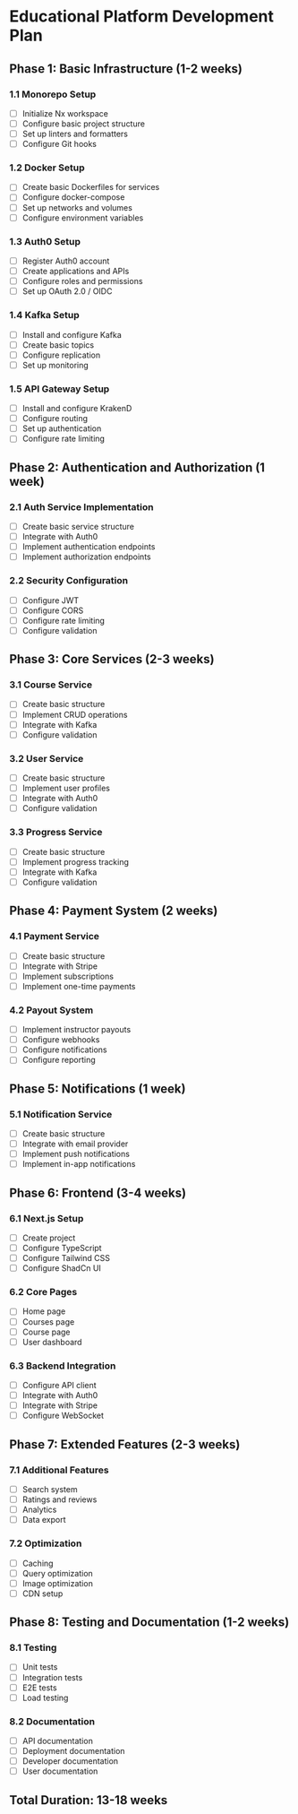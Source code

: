 # Educational Platform Development Plan

## Phase 1: Basic Infrastructure (1-2 weeks)

### 1.1 Monorepo Setup
- [ ] Initialize Nx workspace
- [ ] Configure basic project structure
- [ ] Set up linters and formatters
- [ ] Configure Git hooks

### 1.2 Docker Setup
- [ ] Create basic Dockerfiles for services
- [ ] Configure docker-compose
- [ ] Set up networks and volumes
- [ ] Configure environment variables

### 1.3 Auth0 Setup
- [ ] Register Auth0 account
- [ ] Create applications and APIs
- [ ] Configure roles and permissions
- [ ] Set up OAuth 2.0 / OIDC

### 1.4 Kafka Setup
- [ ] Install and configure Kafka
- [ ] Create basic topics
- [ ] Configure replication
- [ ] Set up monitoring

### 1.5 API Gateway Setup
- [ ] Install and configure KrakenD
- [ ] Configure routing
- [ ] Set up authentication
- [ ] Configure rate limiting

## Phase 2: Authentication and Authorization (1 week)

### 2.1 Auth Service Implementation
- [ ] Create basic service structure
- [ ] Integrate with Auth0
- [ ] Implement authentication endpoints
- [ ] Implement authorization endpoints

### 2.2 Security Configuration
- [ ] Configure JWT
- [ ] Configure CORS
- [ ] Configure rate limiting
- [ ] Configure validation

## Phase 3: Core Services (2-3 weeks)

### 3.1 Course Service
- [ ] Create basic structure
- [ ] Implement CRUD operations
- [ ] Integrate with Kafka
- [ ] Configure validation

### 3.2 User Service
- [ ] Create basic structure
- [ ] Implement user profiles
- [ ] Integrate with Auth0
- [ ] Configure validation

### 3.3 Progress Service
- [ ] Create basic structure
- [ ] Implement progress tracking
- [ ] Integrate with Kafka
- [ ] Configure validation

## Phase 4: Payment System (2 weeks)

### 4.1 Payment Service
- [ ] Create basic structure
- [ ] Integrate with Stripe
- [ ] Implement subscriptions
- [ ] Implement one-time payments

### 4.2 Payout System
- [ ] Implement instructor payouts
- [ ] Configure webhooks
- [ ] Configure notifications
- [ ] Configure reporting

## Phase 5: Notifications (1 week)

### 5.1 Notification Service
- [ ] Create basic structure
- [ ] Integrate with email provider
- [ ] Implement push notifications
- [ ] Implement in-app notifications

## Phase 6: Frontend (3-4 weeks)

### 6.1 Next.js Setup
- [ ] Create project
- [ ] Configure TypeScript
- [ ] Configure Tailwind CSS
- [ ] Configure ShadCn UI

### 6.2 Core Pages
- [ ] Home page
- [ ] Courses page
- [ ] Course page
- [ ] User dashboard

### 6.3 Backend Integration
- [ ] Configure API client
- [ ] Integrate with Auth0
- [ ] Integrate with Stripe
- [ ] Configure WebSocket

## Phase 7: Extended Features (2-3 weeks)

### 7.1 Additional Features
- [ ] Search system
- [ ] Ratings and reviews
- [ ] Analytics
- [ ] Data export

### 7.2 Optimization
- [ ] Caching
- [ ] Query optimization
- [ ] Image optimization
- [ ] CDN setup

## Phase 8: Testing and Documentation (1-2 weeks)

### 8.1 Testing
- [ ] Unit tests
- [ ] Integration tests
- [ ] E2E tests
- [ ] Load testing

### 8.2 Documentation
- [ ] API documentation
- [ ] Deployment documentation
- [ ] Developer documentation
- [ ] User documentation

## Total Duration: 13-18 weeks 